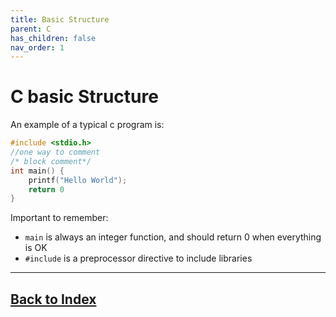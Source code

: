 ```yaml
---
title: Basic Structure
parent: C
has_children: false
nav_order: 1
---
```

# C basic Structure

An example of a typical c program is:
```c
#include <stdio.h>
//one way to comment
/* block comment*/
int main() {
    printf("Hello World");
    return 0
}
```
Important to remember:
- `main` is always an integer function, and should return 0 when everything is OK
- `#include` is a preprocessor directive to include libraries

------------------------------
## [Back to Index](../Aa_Index.md)